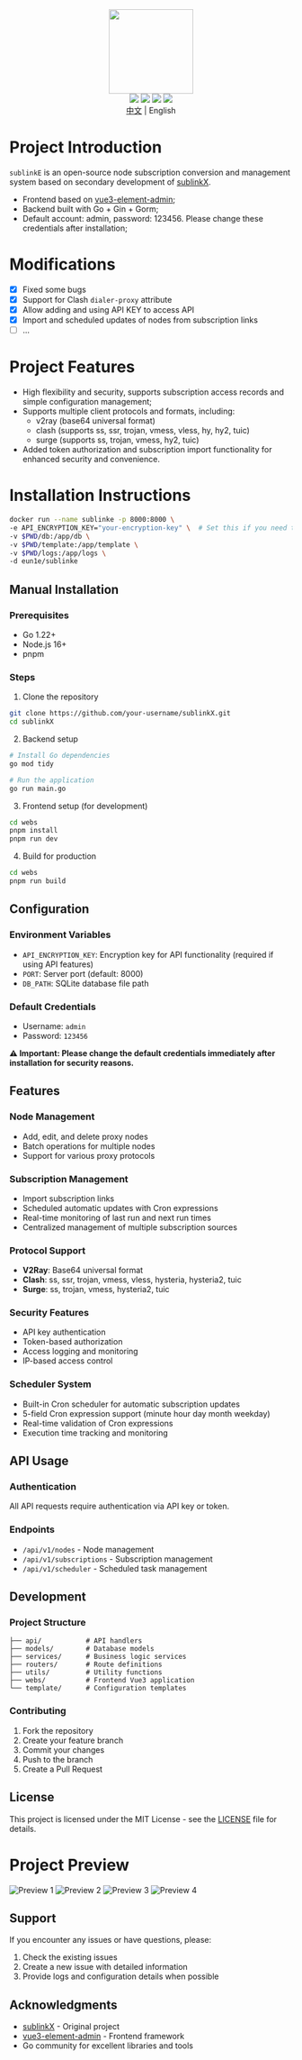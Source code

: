 <div align="center">
<img src="webs/src/assets/logo.png" width="150px" height="150px" />
</div>

<div align="center">
  <img src="https://img.shields.io/badge/Vue-5.0.8-brightgreen.svg"/>
  <img src="https://img.shields.io/badge/Go-1.22.2-green.svg"/>
  <img src="https://img.shields.io/badge/Element%20Plus-2.6.1-blue.svg"/>
  <img src="https://img.shields.io/badge/license-MIT-green.svg"/>
  <div align="center"> <a href="README.md">中文</a> | English</div>

</div>

# Project Introduction

`sublinkE` is an open-source node subscription conversion and management system based on secondary development of [sublinkX](https://github.com/gooaclok819/sublinkX).

- Frontend based on [vue3-element-admin](https://github.com/youlaitech/vue3-element-admin);
- Backend built with Go + Gin + Gorm;
- Default account: admin, password: 123456. Please change these credentials after installation;

# Modifications

- [x] Fixed some bugs
- [x] Support for Clash `dialer-proxy` attribute
- [x] Allow adding and using API KEY to access API
- [x] Import and scheduled updates of nodes from subscription links
- [ ] ...

# Project Features

- High flexibility and security, supports subscription access records and simple configuration management;
- Supports multiple client protocols and formats, including:
    - v2ray (base64 universal format)
    - clash (supports ss, ssr, trojan, vmess, vless, hy, hy2, tuic)
    - surge (supports ss, trojan, vmess, hy2, tuic)
- Added token authorization and subscription import functionality for enhanced security and convenience.

# Installation Instructions

```bash
docker run --name sublinke -p 8000:8000 \
-e API_ENCRYPTION_KEY="your-encryption-key" \  # Set this if you need to use API functionality
-v $PWD/db:/app/db \
-v $PWD/template:/app/template \
-v $PWD/logs:/app/logs \
-d eun1e/sublinke 
```

## Manual Installation

### Prerequisites

- Go 1.22+
- Node.js 16+
- pnpm

### Steps

1. Clone the repository
```bash
git clone https://github.com/your-username/sublinkX.git
cd sublinkX
```

2. Backend setup
```bash
# Install Go dependencies
go mod tidy

# Run the application
go run main.go
```

3. Frontend setup (for development)
```bash
cd webs
pnpm install
pnpm run dev
```

4. Build for production
```bash
cd webs
pnpm run build
```

## Configuration

### Environment Variables

- `API_ENCRYPTION_KEY`: Encryption key for API functionality (required if using API features)
- `PORT`: Server port (default: 8000)
- `DB_PATH`: SQLite database file path

### Default Credentials

- Username: `admin`
- Password: `123456`

**⚠️ Important: Please change the default credentials immediately after installation for security reasons.**

## Features

### Node Management
- Add, edit, and delete proxy nodes
- Batch operations for multiple nodes
- Support for various proxy protocols

### Subscription Management
- Import subscription links
- Scheduled automatic updates with Cron expressions
- Real-time monitoring of last run and next run times
- Centralized management of multiple subscription sources

### Protocol Support
- **V2Ray**: Base64 universal format
- **Clash**: ss, ssr, trojan, vmess, vless, hysteria, hysteria2, tuic
- **Surge**: ss, trojan, vmess, hysteria2, tuic

### Security Features
- API key authentication
- Token-based authorization
- Access logging and monitoring
- IP-based access control

### Scheduler System
- Built-in Cron scheduler for automatic subscription updates
- 5-field Cron expression support (minute hour day month weekday)
- Real-time validation of Cron expressions
- Execution time tracking and monitoring

## API Usage

### Authentication
All API requests require authentication via API key or token.

### Endpoints
- `/api/v1/nodes` - Node management
- `/api/v1/subscriptions` - Subscription management
- `/api/v1/scheduler` - Scheduled task management

## Development

### Project Structure
```
├── api/           # API handlers
├── models/        # Database models
├── services/      # Business logic services
├── routers/       # Route definitions
├── utils/         # Utility functions
├── webs/          # Frontend Vue3 application
└── template/      # Configuration templates
```

### Contributing
1. Fork the repository
2. Create your feature branch
3. Commit your changes
4. Push to the branch
5. Create a Pull Request

## License

This project is licensed under the MIT License - see the [LICENSE](LICENSE) file for details.

# Project Preview

![Preview 1](webs/src/assets/1.png)
![Preview 2](webs/src/assets/2.png)
![Preview 3](webs/src/assets/3.png)
![Preview 4](webs/src/assets/4.png)

## Support

If you encounter any issues or have questions, please:
1. Check the existing issues
2. Create a new issue with detailed information
3. Provide logs and configuration details when possible

## Acknowledgments

- [sublinkX](https://github.com/gooaclok819/sublinkX) - Original project
- [vue3-element-admin](https://github.com/youlaitech/vue3-element-admin) - Frontend framework
- Go community for excellent libraries and tools